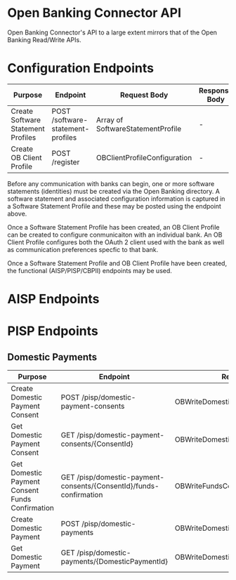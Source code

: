 # Open Banking Connector API

Open Banking Connector's API to a large extent mirrors that of the Open Banking Read/Write APIs.

# Configuration Endpoints

| Purpose     | Endpoint | Request Body | Response Body
| - | - | - | - |
| Create Software Statement Profiles | POST	/software-statement-profiles |	Array of SoftwareStatementProfile |	-
| Create OB Client Profile | POST	/register	|OBClientProfileConfiguration |	-

Before any communication with banks can begin, one or more software statements (identities) must be created via the Open Banking directory. A software statement and associated configuration information is captured in a Software Statement Profile and these may be posted using the endpoint above.

Once a Software Statement Profile has been created, an OB Client Profile can be created to configure conmunicaiton with an individual bank. An OB Client Profile configures both the OAuth 2 client used with the bank as well as communication preferences specfic to that bank.

Once a Software Statement Profile and OB Client Profile have been created, the functional (AISP/PISP/CBPII) endpoints may be used.

# AISP Endpoints



# PISP Endpoints

## Domestic Payments

| Purpose     | Endpoint | Request Body | Response Body
| - | - | - | - |
| Create Domestic Payment Consent | POST	/pisp/domestic-payment-consents |	OBWriteDomesticConsentLocal |	OBWriteDomesticConsentResponseLocal |
| Get Domestic Payment Consent |	GET	/pisp/domestic-payment-consents/{ConsentId}	|	OBWriteDomesticConsentResponseLocal|
| Get Domestic Payment Consent Funds Confirmation |	GET	/pisp/domestic-payment-consents/{ConsentId}/funds-confirmation | OBWriteFundsConfirmationResponseLocal |
| Create Domestic Payment |	POST	/pisp/domestic-payments	| OBWriteDomesticLocal| OBWriteDomesticResponseLocal |
| Get Domestic Payment |	GET	/pisp/domestic-payments/{DomesticPaymentId}	|	OBWriteDomesticConsentResponseLocal |
